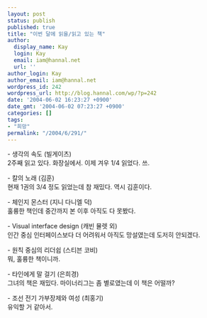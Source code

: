 ```yaml
---
layout: post
status: publish
published: true
title: "이번 달에 읽을/읽고 있는 책"
author:
  display_name: Kay
  login: Kay
  email: iam@hannal.net
  url: ''
author_login: Kay
author_email: iam@hannal.net
wordpress_id: 242
wordpress_url: http://blog.hannal.com/wp/?p=242
date: '2004-06-02 16:23:27 +0900'
date_gmt: '2004-06-02 07:23:27 +0900'
categories: []
tags:
- "희망"
permalink: "/2004/6/291/"
---
```

<p>- 생각의 속도 (빌게이츠)<br />
2주째 읽고 있다. 화장실에서. 이제 겨우 1/4 읽었다. 쓰.</p>
<p>- 칼의 노래 (김훈)<br />
현재 1권의 3/4 정도 읽었는데 참 재밌다. 역시 김훈이다.</p>
<p>- 체인지 몬스터 (지니 다니엘 덕)<br />
훌륭한 책인데 중간까지 본 이후 아직도 다 못봤다.</p>
<p>- Visual interface design (캐빈 뮬렛 외)<br />
인간 중심 인터페이스보다 더 어려워서 아직도 망설였는데 도저히 안되겠다.</p>
<p>- 원칙 중심의 리더쉽 (스티븐 코비)<br />
뭐, 훌륭한 책이니까.</p>
<p>- 타인에게 말 걸기 (은희경)<br />
그녀의 책은 재밌다. 마이너리그는 좀 별로였는데 이 책은 어떨까?</p>
<p>- 조선 전기 가부장제와 여성 (최홍기)<br />
유익할 거 같아서.</p>
